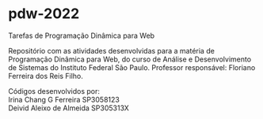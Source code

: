 # pdw-2022
Tarefas de Programação Dinâmica para Web

Repositório com as atividades desenvolvidas para a matéria de Programação Dinâmica para Web, do curso de Análise e Desenvolvimento de Sistemas do Instituto Federal São Paulo.
Professor responsável: Floriano Ferreira dos Reis Filho.

Códigos desenvolvidos por:
<br>Irina Chang G Ferreira SP3058123
<br>Deivid Aleixo de Almeida SP305313X
